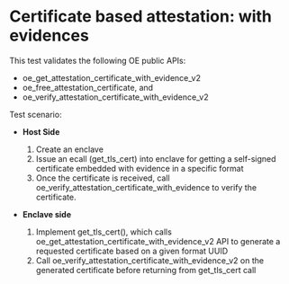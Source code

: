Certificate based attestation: with evidences
=====================

This test validates the following OE public APIs:

* oe_get_attestation_certificate_with_evidence_v2
* oe_free_attestation_certificate, and
* oe_verify_attestation_certificate_with_evidence_v2

Test scenario:

- **Host Side**
  1. Create an enclave
  2. Issue an ecall (get_tls_cert) into enclave for getting a self-signed certificate embedded with evidence in a specific format
  3. Once the certificate is received, call oe_verify_attestation_certificate_with_evidence to verify the certificate.

- **Enclave side**
  1. Implement get_tls_cert(), which calls oe_get_attestation_certificate_with_evidence_v2 API to generate a requested certificate
      based on a given format UUID
  2. Call oe_verify_attestation_certificate_with_evidence_v2 on the generated certificate before returning from get_tls_cert call
